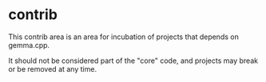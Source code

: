 # contrib

This contrib area is an area for incubation of projects that depends on
gemma.cpp.

It should not be considered part of the "core" code, and projects may break
or be removed at any time.